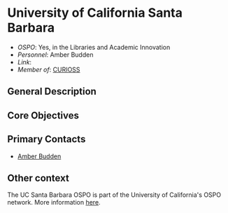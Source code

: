 # University of California Santa Barbara

- *OSPO*: Yes, in the Libraries and Academic Innovation
- *Personnel*: Amber Budden
- *Link*:
- *Member of*: [CURIOSS](https://curioss.org/)

## General Description



## Core Objectives



## Primary Contacts

- [Amber Budden](mailto:aebudden@ucsb.edu)

## Other context

The UC Santa Barbara OSPO is part of the University of California's OSPO network. More information [here](https://www.library.ucsb.edu/news/ospo-grant).
